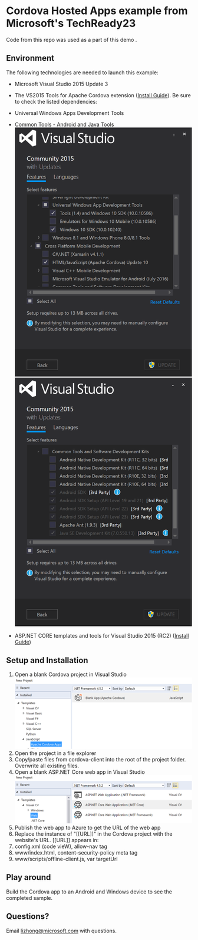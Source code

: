 # Cordova Hosted Apps example from Microsoft's TechReady23

Code from this repo was used as a part of this demo .

## Environment 

The following technologies are needed to launch this example:

* Microsoft Visual Studio 2015 Update 3
* The VS2015 Tools for Apache Cordova extension ([Install Guide](http://taco.visualstudio.com/en-us/docs/install-vs-tools-apache-cordova/)). Be sure to check the listed dependencies:
 * Universal Windows Apps Development Tools
 * Common Tools - Android and Java Tools
![Custom installer](media/install1.png)
![Custom installer](media/install2.png)

* ASP.NET CORE templates and tools for Visual Studio 2015 (RC2) ([Install Guide](https://www.microsoft.com/net/download))

## Setup and Installation

1. Open a blank Cordova project in Visual Studio
![Custom installer](media/cordova.png)
2. Open the project in a file explorer
3. Copy/paste files from cordova-client into the root of the project folder. Overwrite all existing files.
4. Open a blank ASP.NET Core web app in Visual Studio
![Custom installer](media/core.png)
5. Publish the web app to Azure to get the URL of the web app
6. Replace the instance of "[[URL]]" in the Cordova project with the website's URL. [[URL]] appears in:
 1. config.xml (code vieW), allow-nav tag
 2. www/index.html, content-security-policy meta tag
 3. www/scripts/offline-client.js, var targetUrl 

## Play around

Build the Cordova app to an Android and Windows device to see the completed sample.

## Questions?

Email [lizhong@microsoft.com](mailto:lizhong@microsoft.com) with questions.
